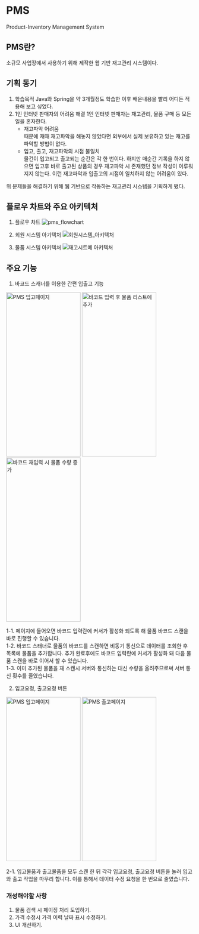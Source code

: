# PMS
Product-Inventory Management System
## PMS란?
소규모 사업장에서 사용하기 위해 제작한 웹 기반 재고관리 시스템이다.

## 기획 동기
1. 학습목적
   Java와 Spring을 약 3개월정도 학습한 이후 배운내용을 빨리 어디든 적용해 보고 싶었다.
2. 1인 인터넷 판매자의 어려움 해결
   1인 인터넷 판매자는 재고관리, 물품 구매 등 모든 일을 혼자한다.
   - 재고파악 어려움<br>
     때문에 재때 재고파악을 해놓지 않았다면 외부에서 실제 보유하고 있는 재고를 파악할 방법이 없다.
   - 입고, 출고, 재고파악의 시점 불일치<br>
     물건이 입고되고 출고되는 순간은 각 한 번이다. 하지만 매순간 기록을 하지 않으면 입고후 바로 출고된 상품의 경우 재고파악 시 존재했던 정보 작성이 이루워 지지 않는다. 이런 재고파악과 입출고의 시점이 일치하지 않는 어려움이 있다.
      
위 문제들을 해결하기 위해 웹 기반으로 작동하는 재고관리 시스템을 기획하게 됐다.

## 플로우 차트와 주요 아키텍처
1. 플로우 차트
![pms_flowchart](https://github.com/figulr/PMS.FeniksKrylo/assets/66729342/85ab250f-917b-49ac-a197-71d6a93425f1)

2. 회원 시스템 아기텍처
![회원시스템_아키텍처](https://github.com/figulr/PMS.FeniksKrylo/assets/66729342/883a4a6b-30bf-4e44-a733-329b1fca26f6)

3. 물품 시스템 아키텍처
![재고시트메 아키텍처](https://github.com/figulr/PMS.FeniksKrylo/assets/66729342/10287f76-c426-4f01-9b64-7c23e7dda12d)


## 주요 기능
1. 바코드 스캐너를 이용한 간편 입출고 기능
<img width="200" height ="440" alt="PMS 입고페이지" src="https://github.com/figulr/PMS.FeniksKrylo/assets/66729342/3c17c1c2-f97d-4b7a-aa5f-0f17da512144">
<img width="200" height ="440" alt="바코드 입력 후 물품 리스트에 추가" src="https://github.com/figulr/PMS.FeniksKrylo/assets/66729342/0201dc77-7e7c-41ea-a98a-f8e843ed6879">
<img width="200" height ="440" alt="바코드 재입력 시 물품 수량 증가" src="https://github.com/figulr/PMS.FeniksKrylo/assets/66729342/c8c66949-3e02-4fe9-a517-069f051b971c">

1-1. 페이지에 들어오면 바코드 입력란에 커서가 활성화 되도록 해 물품 바코드 스캔을 바로 진행할 수 있습니다.<br>
1-2. 바코드 스태너로 물품의 바코드를 스캔하면 비동기 통신으로 데이터를 조회한 후 목록에 물품을 추가합니다. 추가 완료후에도 바코드 입력란에 커서가 활성화 돼 다음 물품 스캔을 바로 이어서 할 수 있습니다.<br>
1-3. 이미 추가된 물품을 재 스캔시 서버와 통신하는 대신 수량을 올려주므로써 서버 통신 횟수를 줄였습니다.<br>


2. 입고요청, 출고요청 버튼
<img width="200" height ="440" alt="PMS 입고페이지" src="https://github.com/figulr/PMS.FeniksKrylo/assets/66729342/3c17c1c2-f97d-4b7a-aa5f-0f17da512144">
<img width="200" height ="440" alt="PMS 출고페이지" src="https://github.com/figulr/PMS.FeniksKrylo/assets/66729342/18c16c99-5f14-4a3a-9d8f-71cd529f4053">

2-1. 입고물품과 출고물품을 모두 스캔 한 뒤 각각 입고요청, 출고요청 버튼을 눌러 입고와 출고 작업을 마무리 합니다. 이를 통해서 데이터 수정 요청을 한 번으로 줄였습니다.<br>

### 개성해야할 사항
1. 물품 검색 시 페이징 처리 도입하기.
2. 가격 수정시 가격 이력 날짜 표시 수정하기.
3. UI 개선하기.
